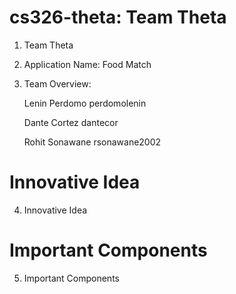 # cs326-theta: Team Theta

1. Team Theta
2. Application Name: 
    Food Match
3. Team Overview:

    Lenin Perdomo perdomolenin

    Dante Cortez  dantecor

    Rohit Sonawane rsonawane2002

# Innovative Idea

4. Innovative Idea

# Important Components

5. Important Components